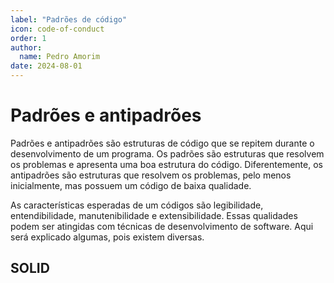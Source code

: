 ```yaml
---
label: "Padrões de código"
icon: code-of-conduct
order: 1
author:
  name: Pedro Amorim
date: 2024-08-01
---
```


# Padrões e antipadrões

Padrões e antipadrões são estruturas de código que se repitem durante o desenvolvimento de um programa. Os padrões são estruturas que resolvem os problemas e apresenta uma boa estrutura do código. Diferentemente, os antipadrões são estruturas que resolvem os problemas, pelo menos inicialmente, mas possuem um código de baixa qualidade.

As características esperadas de um códigos são legibilidade, entendibilidade, manutenibilidade e extensibilidade. Essas qualidades podem ser atingidas com técnicas de desenvolvimento de software. Aqui será explicado algumas, pois existem diversas.

## SOLID
